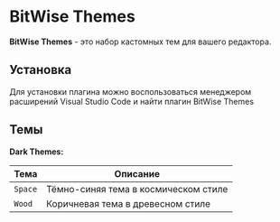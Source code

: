 # BitWise Themes

**BitWise Themes** - это набор кастомных тем для вашего редактора.

## **Установка**

Для установки плагина можно воспользоваться менеджером расширений Visual Studio Code и найти плагин BitWise Themes

## **Темы**

**Dark Themes:**

| Тема    | Описание                             |
| ------- | ------------------------------------ |
| `Space` | Тёмно-синяя тема в космическом стиле |
| `Wood`  | Коричневая тема в древесном стиле    |
